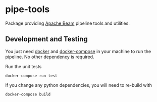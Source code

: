 # pipe-tools

Package providing [Apache Beam](https://beam.apache.org/) pipeline tools and utilities.

## Development and Testing

You just need [docker](https://www.docker.com/) and [docker-compose](https://docs.docker.com/compose/) in your machine to run the pipeline. No other dependency is required.

Run the unit tests
```console
docker-compose run test
```

If you change any python dependencies, you will need to re-build with
```console
docker-compose build
```
